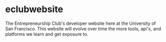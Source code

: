 # eclubwebsite
The Entrepreneurship Club's developer website here at the University of San Francisco. This website will evolve over time the more tools, api's, and platforms we learn and get exposure to.
